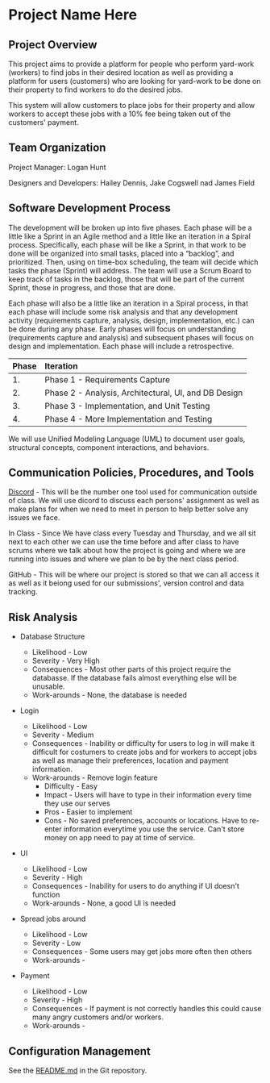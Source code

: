 # Project Name Here

## Project Overview
This project aims to provide a platform for people who perform yard-work (workers) to find jobs in their desired location as well 
as providing a platform for users (customers) who are looking for yard-work to be done on their property to find workers to do the
desired jobs.

This system will allow customers to place jobs for their property and allow workers to accept these jobs with a 10% fee
being taken out of the customers' payment. 


## Team Organization 
Project Manager: Logan Hunt

Designers and Developers: Hailey Dennis, Jake Cogswell nad James Field

## Software Development Process
The development will be broken up into five phases.  Each phase will be a little like a Sprint in an Agile method and a 
little like an iteration in a Spiral process.  Specifically, each phase will be like a Sprint, in that work to be done 
will be organized into small tasks, placed into a “backlog”, and prioritized.   Then, using on time-box scheduling, the 
team will decide which tasks the phase (Sprint) will address.  The team will use a Scrum Board to keep track of tasks in
the backlog, those that will be part of the current Sprint, those in progress, and those that are done.

Each phase will also be a little like an iteration in a Spiral process, in that each phase will include some risk 
analysis and that any development activity (requirements capture, analysis, design, implementation, etc.) can be done 
during any phase.  Early phases will focus on understanding (requirements capture and analysis) and subsequent phases 
will focus on design and implementation.  Each phase will include a retrospective.

 Phase | Iteration 
:---|:---
 1.    |  Phase 1 - Requirements Capture
 2.    |  Phase 2 - Analysis, Architectural, UI, and DB Design
 3.    |  Phase 3 - Implementation, and Unit Testing
 4.    |  Phase 4 - More Implementation and Testing 



We will use Unified Modeling Language (UML) to document user goals, structural concepts, component interactions, and 
behaviors.



## Communication Policies, Procedures, and Tools
[Discord](https://discord.com) - This will be the number one tool used for communication outside of class. We will use dicord to discuss each
persons' assignment as well as make plans for when we need to meet in person to help better solve any issues we face.

In Class - Since We have class every Tuesday and Thursday, and we all sit next to each other we can use the time before 
and after class to have scrums where we talk about how the project is going and where we are running into issues and 
where we plan to be by the next class period.

GitHub - This will be where our project is stored so that we can all access it as well as it beiong used for our 
submissions', version control and data tracking. 

## Risk Analysis 
* Database Structure
  * Likelihood - Low
  * Severity - Very High
  * Consequences - Most other parts of this project require the databasse. If the database fails almost everything else
  will be unusable. 
  * Work-arounds - None, the database is needed

* Login
  * Likelihood - Low
  * Severity - Medium
  * Consequences - Inability or difficulty for users to log in will make it difficult for costumers to create jobs and 
  for workers to accept jobs as well as manage their preferences, location and payment information.
  * Work-arounds - Remove login feature
    * Difficulty - Easy
    * Impact - Users will have to type in their information every time they use our serves
    * Pros - Easier to implement
    * Cons - No saved preferences, accounts or locations. Have to re-enter information everytime you use the service. 
    Can't store money on app need to pay at time of service.

* UI
  * Likelihood - Low
  * Severity - High
  * Consequences - Inability for users to do anything if UI doesn't function
  * Work-arounds - None, a good UI is needed

* Spread jobs around
  * Likelihood - Low
  * Severity - Low
  * Consequences - Some users may get jobs more often then others
  * Work-arounds -

* Payment
  * Likelihood - Low
  * Severity - High
  * Consequences - If payment is not correctly handles this could cause many angry customers and/or workers.
  * Work-arounds -


## Configuration Management
See the [README.md](https://github.com/Simponic/cs3450-team-one/blob/main/README.md) in the Git repository.
